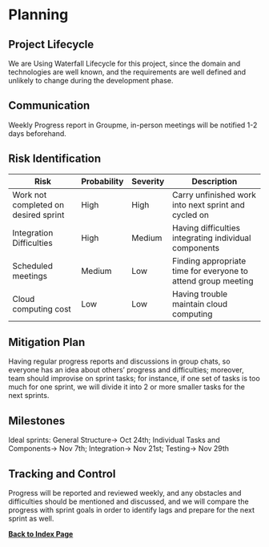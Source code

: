 # Planning

## Project Lifecycle

We are Using Waterfall Lifecycle for this project, since the domain and technologies are well known, and the requirements are well defined and unlikely to change during the development phase.

## Communication

Weekly Progress report in Groupme, in-person meetings will be notified 1-2 days beforehand.

## Risk Identification

|  Risk                                | Probability | Severity | Description                                                   |
|--------------------------------------|-------------|----------|---------------------------------------------------------------|
| Work not completed on desired sprint | High        | High     | Carry unfinished work into next sprint and cycled on          |
| Integration Difficulties             | High        | Medium   | Having difficulties integrating individual components         |
| Scheduled meetings                   | Medium      | Low      | Finding appropriate time for everyone to attend group meeting |
| Cloud computing cost                 | Low         | Low      | Having trouble maintain cloud computing                       |

## Mitigation Plan

Having regular progress reports and discussions in group chats, so everyone has an idea about others’ progress and difficulties; moreover, team should improvise on sprint tasks; for instance, if one set of tasks is too much for one sprint, we will divide it into 2 or more smaller tasks for the next sprints.

## Milestones

Ideal sprints: General Structure-> Oct 24th; Individual Tasks and Components-> Nov 7th; Integration-> Nov 21st; Testing-> Nov 29th

## Tracking and Control

Progress will be reported and reviewed weekly, and any obstacles and difficulties should be mentioned and discussed, and we will compare the progress with sprint goals in order to identify lags and prepare for the next sprint as well.

[**Back to Index Page**](https://gtqifan.github.io/TodoPerfect/)